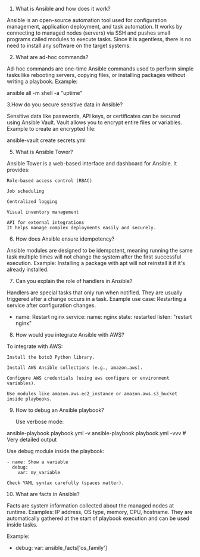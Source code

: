 1. What is Ansible and how does it work?

Ansible is an open-source automation tool used for configuration management, application deployment, and task automation.
It works by connecting to managed nodes (servers) via SSH and pushes small programs called modules to execute tasks.
Since it is agentless, there is no need to install any software on the target systems.

2. What are ad-hoc commands?

Ad-hoc commands are one-time Ansible commands used to perform simple tasks like rebooting servers, copying files, or installing packages without writing a playbook.
Example:

ansible all -m shell -a "uptime"

3.How do you secure sensitive data in Ansible?

Sensitive data like passwords, API keys, or certificates can be secured using Ansible Vault.
Vault allows you to encrypt entire files or variables. Example to create an encrypted file:

ansible-vault create secrets.yml

5. What is Ansible Tower?

Ansible Tower is a web-based interface and dashboard for Ansible.
It provides:

    Role-based access control (RBAC)

    Job scheduling

    Centralized logging

    Visual inventory management

    API for external integrations
    It helps manage complex deployments easily and securely.


6. How does Ansible ensure idempotency?

Ansible modules are designed to be idempotent, meaning running the same task multiple times will not change the system after the first successful execution.
Example: Installing a package with apt will not reinstall it if it's already installed.

7. Can you explain the role of handlers in Ansible?

Handlers are special tasks that only run when notified.
They are usually triggered after a change occurs in a task.
Example use case: Restarting a service after configuration changes.

- name: Restart nginx
  service:
    name: nginx
    state: restarted
  listen: "restart nginx"

8. How would you integrate Ansible with AWS?

To integrate with AWS:

    Install the boto3 Python library.

    Install AWS Ansible collections (e.g., amazon.aws).

    Configure AWS credentials (using aws configure or environment variables).

    Use modules like amazon.aws.ec2_instance or amazon.aws.s3_bucket inside playbooks.

9. How to debug an Ansible playbook?

    Use verbose mode:

ansible-playbook playbook.yml -v
ansible-playbook playbook.yml -vvv   # Very detailed output

Use debug module inside the playbook:

    - name: Show a variable
      debug:
        var: my_variable

    Check YAML syntax carefully (spaces matter).

10. What are facts in Ansible?

Facts are system information collected about the managed nodes at runtime.
Examples: IP address, OS type, memory, CPU, hostname.
They are automatically gathered at the start of playbook execution and can be used inside tasks.

Example:

- debug:
    var: ansible_facts['os_family']


